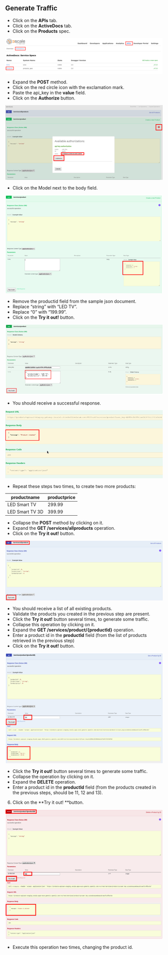 ## Generate Traffic

* Click on the **APIs** tab.
* Click on the **ActiveDocs** tab.
* Click on the **Products** spec.

![](../images/image139.png)

* Expand the **POST** method.
* Click on the red circle icon with the exclamation mark.
* Paste the api_key in the **value** field.
* Click on the **Authorize** button.

![](../assets/Selection_340.png)

* Click on the Model next to the body field.

![](../assets/Selection_343.png)

* Remove the productid field from the sample json document.
* Replace “string” with “LED TV”.
* Replace “0” with “199.99”.
* Click on the **Try it out!** button.

![](../images/image14.png)

* You should receive a successful response.

![](../images/image162.png)

* Repeat these steps two times, to create two more products:

| productname | productprice |
| --- | --- |
| LED Smart TV | 299.99 |
| LED Smart TV 3D | 399.99 |

* Collapse the **POST** method by clicking on it.
* Expand the **GET /services/allproducts** operation.
* Click on the **Try it out!** button.

![](../assets/Selection_347.png)

* You should receive a list of all existing products.
* Validate the products you created in the previous step are present.
* Click the **Try it out!** button several times, to generate some traffic.
* Collapse this operation by clicking on it.
* Expand the **GET /services/product/{productId}** operation.
* Enter a product id in the **productId** field (from the list of products retrieved in the previous step)
* Click on the **Try it out!** button.

![](../assets/Selection_348.png)

* Click the **Try it out!** button several times to generate some traffic.
* Collapse the operation by clicking on it.
* Expand the **DELETE** operation.
* Enter a product id in the **productId** field (from the products created in the previous steps, should be 11, 12 and 13).
6.  Click on the **Try it out! **button.

![](../assets/Selection_349.png)

* Execute this operation two times, changing the product id.

